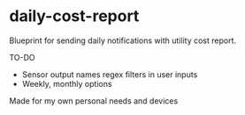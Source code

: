 # daily-cost-report
Blueprint for sending daily notifications with utility cost report.

TO-DO
- Sensor output names regex filters in user inputs
- Weekly, monthly options

Made for my own personal needs and devices
